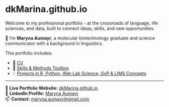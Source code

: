 # dkMarina.github.io

Welcome to my professional portfolio - at the crossroads of language, life sciences, and data, built to connect ideas, skills, and new opportunities.

🧬 I’m **Maryna Aumayr**, a molecular biotechnology graduate and science communicator with a background in linguistics.

This portfolio includes:
- 📄 [CV](https://dkMarina.github.io/cv)
- 🧰 [Skills & Methods Toolbox](https://dkMarina.github.io/skills)
- 💡 [Projects in R, Python, Wet-Lab Science, GxP & LIMS Concepts](https://dkMarina.github.io/projects)

---

🔗 **Live Portfolio Website:** [dkMarina.github.io](https://dkMarina.github.io)<br>
🔗 **LinkedIn Profile:** [Maryna Aumayr](https://www.linkedin.com/in/maryna-aumayr-71110b93/)  
📫 **Contact:** maryna.aumayr@gmail.com


